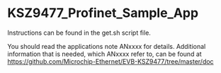 # KSZ9477_Profinet_Sample_App

Instructions can be found in the get.sh script file.

You should read the applications note ANxxxx for details.
Additional information that is needed, which ANxxxx refer to,
can be found at https://github.com/Microchip-Ethernet/EVB-KSZ9477/tree/master/doc

